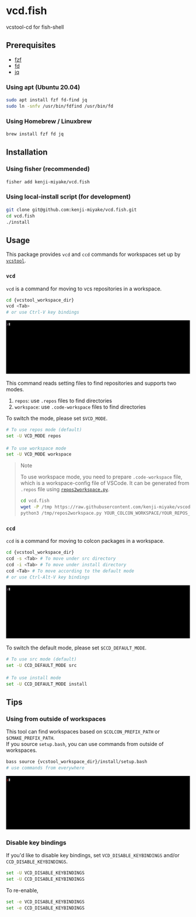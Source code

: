 # vcd.fish

vcstool-cd for fish-shell

## Prerequisites

- [fzf](https://github.com/junegunn/fzf)
- [fd](https://github.com/sharkdp/fd)
- [jq](https://github.com/stedolan/jq)

### Using apt (Ubuntu 20.04)

```sh
sudo apt install fzf fd-find jq
sudo ln -snfv /usr/bin/fdfind /usr/bin/fd
```

### Using Homebrew / Linuxbrew

```sh
brew install fzf fd jq
```

## Installation

### Using fisher (recommended)

```sh
fisher add kenji-miyake/vcd.fish
```

### Using local-install script (for development)

```sh
git clone git@github.com:kenji-miyake/vcd.fish.git
cd vcd.fish
./install
```

## Usage

This package provides `vcd` and `ccd` commands for workspaces set up by [`vcstool`](https://github.com/dirk-thomas/vcstool).

### `vcd`

`vcd` is a command for moving to vcs repositories in a workspace.

```sh
cd {vcstool_workspace_dir}
vcd <Tab>
# or use Ctrl-V key bindings
```

![vcd.gif](/images/vcd.gif)

This command reads setting files to find repositories and supports two modes.

1. `repos`: use `.repos` files to find directories
2. `workspace`: use `.code-workspace` files to find directories

To switch the mode, please set `$VCD_MODE`.

```sh
# To use repos mode (default)
set -U VCD_MODE repos

# To use workspace mode
set -U VCD_MODE workspace
```

> Note
>
> To use workspace mode, you need to prepare `.code-workspace` file, which is a workspace-config file of VSCode.
> It can be generated from `.repos` file using [`repos2workspace.py`](https://github.com/kenji-miyake/vscode-utils#repos2workspacepy).
>
> ```sh
> cd vcd.fish
> wget -P /tmp https://raw.githubusercontent.com/kenji-miyake/vscode-utils/main/repos2workspace.py
> python3 /tmp/repos2workspace.py YOUR_COLCON_WORKSPACE/YOUR_REPOS_FILE.repos
> ```

### `ccd`

`ccd` is a command for moving to colcon packages in a workspace.

```sh
cd {vcstool_workspace_dir}
ccd -s <Tab> # To move under src directory
ccd -i <Tab> # To move under install directory
ccd <Tab> # To move according to the default mode
# or use Ctrl-Alt-V key bindings
```

![ccd.gif](/images/ccd.gif)

To switch the default mode, please set `$CCD_DEFAULT_MODE`.

```sh
# To use src mode (default)
set -U CCD_DEFAULT_MODE src

# To use install mode
set -U CCD_DEFAULT_MODE install
```

## Tips

### Using from outside of workspaces

This tool can find workspaces based on `$COLCON_PREFIX_PATH` or `$CMAKE_PREFIX_PATH`.  
If you source `setup.bash`, you can use commands from outside of workspaces.

```sh
bass source {vcstool_workspace_dir}/install/setup.bash
# use commands from everywhere
```

![colcon-workspace.gif](/images/colcon-workspace.gif)

### Disable key bindings

If you'd like to disable key bindings, set `VCD_DISABLE_KEYBINDINGS` and/or `CCD_DISABLE_KEYBINDINGS`.

```sh
set -U VCD_DISABLE_KEYBINDINGS
set -U CCD_DISABLE_KEYBINDINGS
```

To re-enable,

```sh
set -e VCD_DISABLE_KEYBINDINGS
set -e CCD_DISABLE_KEYBINDINGS
```
